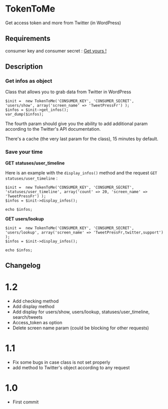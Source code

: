# TokenToMe 

Get access token and more from Twitter (in WordPress)

## Requirements 

consumer key and consumer secret : <a href="https://apps.twitter.com/app/new">Get yours !</a>


## Description 

### Get infos as object 

Class that allows you to grab data from Twitter in WordPress

    $init =  new TokenToMe('CONSUMER_KEY', 'CONSUMER_SECRET', 'users/show', array('screen_name' => 'TweetPressFr') );
    $infos = $init->get_infos();
	var_dump($infos);
	
The fourth param should give you the ability to add additional param according to the Twitter's API documentation.

There's a cache (the very last param for the class), 15 minutes by default.

### Save your time

**GET statuses/user_timeline**

Here is an example with the `display_infos()` method and the request `GET statuses/user_timeline` :
	
	$init =  new TokenToMe('CONSUMER_KEY', 'CONSUMER_SECRET', 'statuses/user_timeline', array('count' => 20, 'screen_name' => 'TweetPressFr') );
	$infos = $init->display_infos();

	echo $infos;
	
**GET users/lookup**

	$init =  new TokenToMe('CONSUMER_KEY', 'CONSUMER_SECRET', 'users/lookup', array('screen_name' => 'TweetPressFr,twitter,support') );
	$infos = $init->display_infos();

	echo $infos;


## Changelog 

# 1.2
* Add checking method
* Add display method
* Add display for users/show, users/lookup, statuses/user_timeline, search/tweets
* Access_token as option
* Delete screen name param (could be blocking for other requests)

# 1.1
* Fix some bugs in case class is not set properly
* add method to Twitter's object according to any request

# 1.0
* First commit

